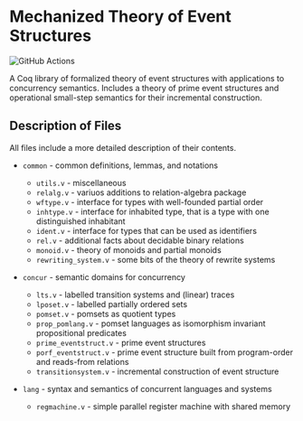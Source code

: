 # Mechanized Theory of Event Structures

![GitHub Actions][github-actions-badge]

[github-actions-badge]: https://github.com/event-structures/event-struct/workflows/CI/badge.svg

A Coq library of formalized theory of event structures with applications to concurrency semantics.
Includes a theory of prime event structures and 
operational small-step semantics for their incremental construction.

## Description of Files

All files include a more detailed description of their contents.

- `common` - common definitions, lemmas, and notations  

    - `utils.v` - miscellaneous 
    - `relalg.v` - variuos additions to relation-algebra package
    - `wftype.v` - interface for types with well-founded partial order
    - `inhtype.v` - interface for inhabited type, that is a type with one distinguished inhabitant
    - `ident.v` - interface for types that can be used as identifiers
    - `rel.v` - additional facts about decidable binary relations
    - `monoid.v` - theory of monoids and partial monoids
    - `rewriting_system.v` - some bits of the theory of rewrite systems

- `concur` - semantic domains for concurrency

    - `lts.v` - labelled transition systems and (linear) traces
    - `lposet.v` - labelled partially ordered sets
    - `pomset.v` - pomsets as quotient types
    - `prop_pomlang.v` - pomset languages as isomorphism invariant propositional predicates
    - `prime_eventstruct.v` - prime event structures 
    - `porf_eventstruct.v` - prime event structure built from program-order and reads-from relations
    - `transitionsystem.v` - incremental construction of event structure

- `lang` - syntax and semantics of concurrent languages and systems

    - `regmachine.v` - simple parallel register machine with shared memory
